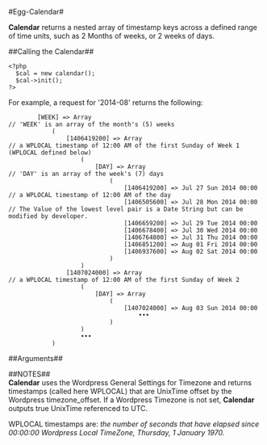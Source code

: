 #Egg-Calendar#

**Calendar** returns a nested array of timestamp keys across a defined range of time units, such as 2 Months of weeks, or 2 weeks of days.

##Calling the Calendar##
```
<?php
  $cal = new calendar();
  $cal->init();
?>

```  
For example, a request for '2014-08' returns the following:
```
  		[WEEK] => Array														// 'WEEK' is an array of the month's (5) weeks
  			(
  				[1406419200] => Array										// a WPLOCAL timestamp of 12:00 AM of the first Sunday of Week 1 (WPLOCAL defined below)
  					(
  						[DAY] => Array										// 'DAY' is an array of the week's (7) days
  							(
  								[1406419200] => Jul 27 Sun 2014 00:00		// a WPLOCAL timestamp of 12:00 AM of the day
  								[1406505600] => Jul 28 Mon 2014 00:00		// The Value of the lowest level pair is a Date String but can be modified by developer.
  								[1406659200] => Jul 29 Tue 2014 00:00
  								[1406678400] => Jul 30 Wed 2014 00:00
  								[1406764800] => Jul 31 Thu 2014 00:00
  								[1406851200] => Aug 01 Fri 2014 00:00
  								[1406937600] => Aug 02 Sat 2014 00:00
  							)
  					)
  				[1407024000] => Array										// a WPLOCAL timestamp of 12:00 AM of the first Sunday of Week 2 
  					(
  						[DAY] => Array
  							(
  								[1407024000] => Aug 03 Sun 2014 00:00
  									•••
  							)
  					)
  					•••
  			)
```

##Arguments##

##NOTES##  
**Calendar** uses the Wordpress General Settings for Timezone and returns timestamps (called here WPLOCAL) that are UnixTime offset by the Wordpress timezone_offset. If a Wordpress Timezone is not set, **Calendar** outputs true UnixTime referenced to UTC. 

WPLOCAL timestamps are: *the number of seconds that have elapsed since 00:00:00 Wordpress Local TimeZone, Thursday, 1 January 1970.*


